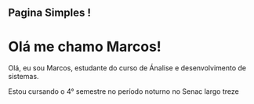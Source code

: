
## Pagina Simples !

<!DOCTYPE html>
<html>
<head>
    <meta charset="UTF-8">
    <meta name="viewport" content="width=device-width, initial-scale=1.0">
    <title>Minha Página</title>
    <link rel="stylesheet" href="styles.css">
</head>
<body>
    <h1>Olá me chamo Marcos!</h1>
    <p>Olá, eu sou Marcos, estudante do curso de Ánalise e desenvolvimento de sistemas.</p>
   <p>Estou cursando o 4° semestre no período noturno no Senac largo treze</p>
    <script src="script.js"></script>
</body>
</html>

